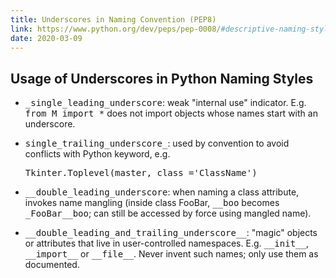 ```yaml
---
title: Underscores in Naming Convention (PEP8)
link: https://www.python.org/dev/peps/pep-0008/#descriptive-naming-styles
date: 2020-03-09
---
```


<h2>Usage of Underscores in Python Naming Styles</h2>
<ul>
<li><p class="first"><tt class="docutils literal">_single_leading_underscore</tt>: weak "internal use" indicator.
E.g. <tt class="docutils literal">from M import *</tt> does not import objects whose names start
with an underscore.</p>
</li>
<li><p class="first"><tt class="docutils literal">single_trailing_underscore_</tt>: used by convention to avoid
conflicts with Python keyword, e.g.</p>
<pre class="literal-block">
Tkinter.Toplevel(master, class_='ClassName')
</pre>
</li>
<li><p class="first"><tt class="docutils literal">__double_leading_underscore</tt>: when naming a class attribute,
invokes name mangling (inside class FooBar, <tt class="docutils literal">__boo</tt> becomes
<tt class="docutils literal">_FooBar__boo</tt>; can still be accessed by force using mangled name).</p>
</li>
<li><p class="first"><tt class="docutils literal">__double_leading_and_trailing_underscore__</tt>: "magic" objects or
attributes that live in user-controlled namespaces.
E.g. <tt class="docutils literal">__init__</tt>, <tt class="docutils literal">__import__</tt> or <tt class="docutils literal">__file__</tt>.  Never invent
such names; only use them as documented.</p>
</li>
</ul>
